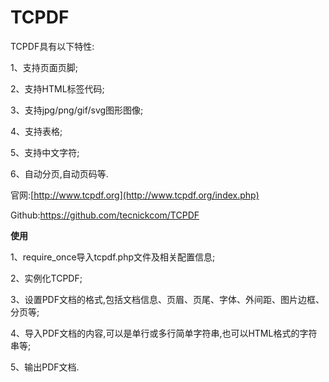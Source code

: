 # TCPDF

TCPDF具有以下特性:

1、支持页面页脚;

2、支持HTML标签代码;

3、支持jpg/png/gif/svg图形图像;

4、支持表格;

5、支持中文字符;

6、自动分页,自动页码等.

官网:[http://www.tcpdf.org](http://www.tcpdf.org/index.php)

Github:https://github.com/tecnickcom/TCPDF

**使用**

1、require\_once导入tcpdf.php文件及相关配置信息;

2、实例化TCPDF;

3、设置PDF文档的格式,包括文档信息、页眉、页尾、字体、外间距、图片边框、分页等;

4、导入PDF文档的内容,可以是单行或多行简单字符串,也可以HTML格式的字符串等;

5、输出PDF文档.

```php

```



